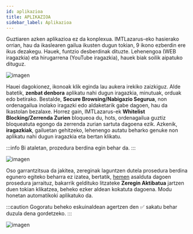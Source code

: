 ```yaml
---
id: aplikazioa
title: APLIKAZIOA
sidebar_label: Aplikazioa
---
```


Guztiaren azken aplikazioa ez da konplexua. IMTLazarus-eko hasierako orrian, hau da ikaslearen gailua ikusten dugun tokian, 9 ikono ezberdin ere ikus dezakegu. Hauek, funtzio desberdinak dituzte. Lehenengoa (WEB iragazkia) eta hirugarrena (YouTube iragazkia), hauek biak soilik aipatuko dituguz.

![imagen](https://i.ibb.co/4fZsszS/aplikazioa1.jpg)

Hauei dagokionez, ikonoak klik eginda lau aukera irekiko zaizkiguz. Alde batetik, **zenbat denbora** aplikatu nahi dugun iragazkia, minutuak, orduak edo betirako. Bestalde, **Secure Browsing/Nabigazio Segurua**, non ordenagailua inolako iragazki edo aldaketarik gabe dagoen, hau da Ikastolan bezalaxe. Horrez gain, IMTLazarus-ek **Whitelist Blocking/Zerrenda Zurien** bloqueoa du, hots, ordenagailua guztiz bloqueatuta egongo da zerrenda zurian sartuta dagoena ezik. Azkenik, **iragazkiak**, gailuetan gehitzeko, lehenengo autatu beharko genuke non aplikatu nahi dugun iragazkia eta bertan klikatu.

:::info
Bi ataletan, prozedura berdina egin  behar da.
:::

![imagen](https://i.ibb.co/RgFn3Bn/aplikazioa2.jpg)

Oso garrantzitsua da jakitea, zereginak laguntzen dutela prosedura berdina egunero egiteko beharra ez izatea, bertatik, [hemen](https://kirikino.wiki/docs/filtro-librea) asalduta dagoen prosedura jarraituz, bakarrik geldituko litzateke **Zeregin Aktibatua** jartzen duen tokian klikatzea, beheko ezker aldean kokatuta dagoena. Modu honetan automatikoki aplikatuko da.

:::caution
Gogoratu beheko eskuinaldean agertzen den ✅ sakatu behar duzula dena gordetzeko.
:::

![imagen](https://i.ibb.co/pvKsLFs/aplikazioa3.jpg)
